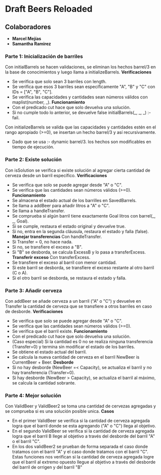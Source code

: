 # Draft Beers Reloaded

## Colaboradores

- **Marcel Mejías**
- **Samantha Ramirez**

### Parte 1: Inicialización de barriles 
Con initialBarrels se hacen validaciones, se eliminan los hechos barrel/3 en la base de conocimientos y luego llama a initializeBarrels.
**Verificaciones**
- Se verifica que solo sean 3 barriles con length.
- Se verifica que esos 3 barriles sean específicamente "A", "B" y "C" con IDs = ["A", "B", "C"].
- Se verifica las capacidades y cantidades sean números válidos con maplist(number, _).
**Funcionamiento**
- Con el predicado cut hace que solo devuelva una solución.
- Si no cumple todo lo anterior, se devuelve false initialBarrels(_, _, _) :- fail.

Con initializeBarrels se valida que las capacidades y cantidades estén en el rango apropiado (>=0), se insertan un hecho barrel/3 y así recursivamente.
- Dado que se usa :- dynamic barrel/3. los hechos son modificables en tiempo de ejecución.

### Parte 2: Existe solución
Con isSolution se verifica si existe solución al agregar cierta cantidad de cerveza desde un barril específico.
**Verificaciones**
- Se verifica que solo se puede agregar desde "A" o "C".
- Se verifica que las cantidades sean números válidos (>=0).
**Funcionamiento**
- Se almacena el estado actual de los barrilles en SavedBarrels.
- Se llama a addBeer para añadir litros a "A" o "C".
- Se llama a handleTransfer.
- Se comprueba si algún barril tiene exactamente Goal litros con barrel(_, _, Goal).
- Si se cumple, restaura el estado original y devuelve true.
- Si no, entra en la segunda cláusula, restaura el estado y falla (false).
**Manejar transferencias**
Con handleTransfer.
- Si Transfer = 0, no hace nada.
- Si no, se transfiere el exceso a "B".
- Si "B" se desborda, se calcula ExcessB y lo pasa a transferExcess.
**Transferir exceso**
Con transferExcess.
- Se transfiere el exceso al barril con menor cantidad.
- Si este barril se desborda, se transfiere el exceso restante al otro barril (C o A).
- Si el otro barril se desborda, se restaura el estado y falla.

### Parte 3: Añadir cerveza 
Con addBeer se añade cerveza a un barril ("A" o "C") y devuelve en Transfer la cantidad de cerveza que se transfiere a otros barriles en caso de desborde.
**Verificaciones**
- Se verifica que solo se puede agregar desde "A" o "C".
- Se verifica que las cantidades sean números válidos (>=0).
- Se verifica que el barril existe.
**Funcionamiento**
- Con el predicado cut hace que solo devuelva una solución.
- (Caso especial) Si la cantidad es 0 no se realiza ninguna transferencia (Transfer=0) y termina sin modificar el estado de los barriles.
- Se obtiene el estado actual del barril.
- Se calcula la nueva cantidad de cerveza en el barril NewBeer is CurrentBeer + Beer.
**Desborde**
- Si no hay desborde (NewBeer =< Capacity), se actualiza el barril y no hay transferencia (Transfer=0).
- Si hay desborde (NewBeer > Capacity), se actualiza el barril al máximo, se calcula la cantidad sobrante.

### Parte 4: Mejor solución
Con ValidBeer y ValidBeer2 se toma una cantidad de cervezas agregadas y se comprueba si es una solución posible unica.
**Casos**
- En el primer ValidBeer se verifica si la cantidad de cerveza agregada logra que el barril donde se esta agregando ("A" o "C") llega al objetivo.
- En el segundo ValidBeer se verifica si la cantidad de cerveza agregada logra que el barril B llege al objetivo a través del desborde del barril "A" o el barril "C".
- En los dos validBeer2 se prueban de forma separada el caso donde tratamos con el barril "A" y el caso donde tratamos con el barril "C". Estas funciones nos verifican si la cantidad de cerveza agregada logre que el barril al extremo opuesto llegue al objetivo a través del desborde del barril de orrigen y del barril "B"
